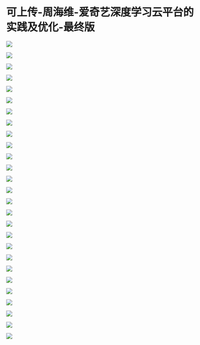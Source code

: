 # 可上传-周海维-爱奇艺深度学习云平台的实践及优化-最终版

![](https://raw.githubusercontent.com/hellojd2018/ms_document/master/Qcon/Qcon_shanghai_2018/images/093435251tKfxFJ/201905130934_4.png)


![](https://raw.githubusercontent.com/hellojd2018/ms_document/master/Qcon/Qcon_shanghai_2018/images/093435251tKfxFJ/201905130934_5.png)


![](https://raw.githubusercontent.com/hellojd2018/ms_document/master/Qcon/Qcon_shanghai_2018/images/093435251tKfxFJ/201905130934_6.png)


![](https://raw.githubusercontent.com/hellojd2018/ms_document/master/Qcon/Qcon_shanghai_2018/images/093435251tKfxFJ/201905130934_7.png)


![](https://raw.githubusercontent.com/hellojd2018/ms_document/master/Qcon/Qcon_shanghai_2018/images/093435251tKfxFJ/201905130934_8.png)


![](https://raw.githubusercontent.com/hellojd2018/ms_document/master/Qcon/Qcon_shanghai_2018/images/093435251tKfxFJ/201905130934_9.png)


![](https://raw.githubusercontent.com/hellojd2018/ms_document/master/Qcon/Qcon_shanghai_2018/images/093435251tKfxFJ/201905130934_10.png)


![](https://raw.githubusercontent.com/hellojd2018/ms_document/master/Qcon/Qcon_shanghai_2018/images/093435251tKfxFJ/201905130934_11.png)


![](https://raw.githubusercontent.com/hellojd2018/ms_document/master/Qcon/Qcon_shanghai_2018/images/093435251tKfxFJ/201905130934_12.png)


![](https://raw.githubusercontent.com/hellojd2018/ms_document/master/Qcon/Qcon_shanghai_2018/images/093435251tKfxFJ/201905130934_13.png)


![](https://raw.githubusercontent.com/hellojd2018/ms_document/master/Qcon/Qcon_shanghai_2018/images/093435251tKfxFJ/201905130934_14.png)


![](https://raw.githubusercontent.com/hellojd2018/ms_document/master/Qcon/Qcon_shanghai_2018/images/093435251tKfxFJ/201905130934_15.png)


![](https://raw.githubusercontent.com/hellojd2018/ms_document/master/Qcon/Qcon_shanghai_2018/images/093435251tKfxFJ/201905130934_16.png)


![](https://raw.githubusercontent.com/hellojd2018/ms_document/master/Qcon/Qcon_shanghai_2018/images/093435251tKfxFJ/201905130934_17.png)


![](https://raw.githubusercontent.com/hellojd2018/ms_document/master/Qcon/Qcon_shanghai_2018/images/093435251tKfxFJ/201905130934_18.png)


![](https://raw.githubusercontent.com/hellojd2018/ms_document/master/Qcon/Qcon_shanghai_2018/images/093435251tKfxFJ/201905130934_19.png)


![](https://raw.githubusercontent.com/hellojd2018/ms_document/master/Qcon/Qcon_shanghai_2018/images/093435251tKfxFJ/201905130934_20.png)


![](https://raw.githubusercontent.com/hellojd2018/ms_document/master/Qcon/Qcon_shanghai_2018/images/093435251tKfxFJ/201905130934_21.png)


![](https://raw.githubusercontent.com/hellojd2018/ms_document/master/Qcon/Qcon_shanghai_2018/images/093435251tKfxFJ/201905130934_22.png)


![](https://raw.githubusercontent.com/hellojd2018/ms_document/master/Qcon/Qcon_shanghai_2018/images/093435251tKfxFJ/201905130934_23.png)


![](https://raw.githubusercontent.com/hellojd2018/ms_document/master/Qcon/Qcon_shanghai_2018/images/093435251tKfxFJ/201905130934_24.png)


![](https://raw.githubusercontent.com/hellojd2018/ms_document/master/Qcon/Qcon_shanghai_2018/images/093435251tKfxFJ/201905130934_25.png)


![](https://raw.githubusercontent.com/hellojd2018/ms_document/master/Qcon/Qcon_shanghai_2018/images/093435251tKfxFJ/201905130934_26.png)


![](https://raw.githubusercontent.com/hellojd2018/ms_document/master/Qcon/Qcon_shanghai_2018/images/093435251tKfxFJ/201905130934_27.png)


![](https://raw.githubusercontent.com/hellojd2018/ms_document/master/Qcon/Qcon_shanghai_2018/images/093435251tKfxFJ/201905130934_28.png)


![](https://raw.githubusercontent.com/hellojd2018/ms_document/master/Qcon/Qcon_shanghai_2018/images/093435251tKfxFJ/201905130934_29.png)


![](https://raw.githubusercontent.com/hellojd2018/ms_document/master/Qcon/Qcon_shanghai_2018/images/093435251tKfxFJ/201905130934_30.png)


